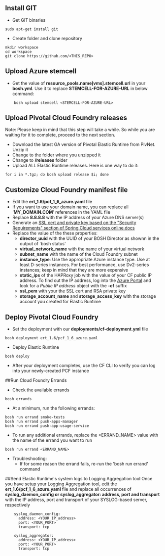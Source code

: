 ## Install GIT
* Get GIT binaries
```
sudo apt-get install git
```
* Create folder and clone repository
```
mkdir workspace
cd workspace
git clone https://github.com/<THIS_REPO>
```


## Upload Azure stemcell
* Get the value of **resource_pools.name[vms].stemcell.url** in your **bosh.yml**. Use it to replace **STEMCELL-FOR-AZURE-URL** in below command:
```
	bosh upload stemcell <STEMCELL-FOR-AZURE-URL>
```

## Upload Pivotal Cloud Foundry releases
Note: Please keep in mind that this step will take a while. So while you are waiting for it to complete, proceed to the next section.    
     
* Download the latest GA version of Pivotal Elastic Runtime from PivNet. Unzip it
* Change to the folder where you unzipped it
* Change to **/releases** folder
* Upload ALL Elastic Runtime releases. Here is one way to do it:
```
for i in *.tgz; do bosh upload release $i; done
```

## Customize Cloud Foundry manifest file

* Edit the **ert_1.6/pcf_1_6_azure.yaml** file
* If you want to use your domain name, you can replace all ‘**MY_DOMAIN.COM**’ references in the YAML file
* Replace **8.8.8.8** with the IP address of your Azure DNS server(s)
* Generate an [SSL cert and private key based on the "Security Requirements" section of Spring Cloud services online docs](http://docs.pivotal.io/spring-cloud-services/prerequisites.html)
* Replace the value of the these properties:
  * **director_uuid** with the UUID of your BOSH Director as shownn in the output of 'bosh status'
  * **virtual_network_name** with the name of your virtual network
  * **subnet_name** with the name of the Cloud Foundry subnet
  * **instance_type**: Use the appropriate Azure instance type. Use at least D-series instances. For best performance, use Dv2-series instances; keep in mind that they are more expensive
  * **static_ips** of the HAPRoxy job with the value of your CF public IP address. To find out the IP address, log into the [Azure Portal](https://portal.azure.com) and look for a *Public IP address* object with the **-cf** suffix
  * **ssl_pem** with your the SSL cert and RSA private key
  * **storage_account_name** and **storage_access_key** with the storage account you created for Elastic Runtime

## Deploy Pivotal Cloud Foundry
* Set the deployment with our **deployments/cf-deployment.yml** file
```
bosh deployment ert_1.6/pcf_1_6_azure.yaml
```
* Deploy Elastic Runtime
```
bosh deploy
```
* After your deployment completes, use the CF CLI to verify you can log into your newly-created PCF instance     
      
##Run Cloud Foundry Errands
* Check the available errands
```
bosh errands
```
* At a minimum, run the following errands:
```
bosh run errand smoke-tests
bosh run errand push-apps-manager
bosh run errand push-app-usage-service
```
* To run any additional errands, replace the <ERRAND_NAME> value with the name of the errand you want to run
```
bosh run errand <ERRAND_NAME>
```

* Troubleshooting:
  * If for some reason the errand fails, re-run the 'bosh run errand' command

##Send Elastic Runtime's system logs to Logging Aggregation tool
Once you have setup your Logging Aggregation tool, edit the **ert_1.6/pcf_1_6_azure.yaml** file and replace all occurrences of **syslog_daemon_config or syslog_aggregator: address, port and transport** with the IP address, port and transport of your SYSLOG-based server, respectively
```
    syslog_daemon_config:
      address: <YOUR_IP_address>
      port: <YOUR_PORT>
      transport: tcp
```    
```    
    syslog_aggregator:
      address: <YOUR_IP_address>
      port: <YOUR_PORT>
      transport: tcp
```    
  
